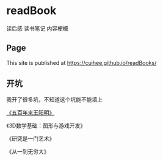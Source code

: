 # readBook  

读后感 读书笔记 内容梗概

## Page  

This site is published at <https://cuihee.github.io/readBooks/>  

## 开坑  

我开了很多坑，不知道这个坑能不能填上  

[《五百年来王阳明》](https://github.com/cuihee/readBook/tree/master/%E4%BA%94%E7%99%BE%E5%B9%B4%E6%9D%A5%E7%8E%8B%E9%98%B3%E6%98%8E_%E9%83%A6%E6%B3%A2(%E8%91%97))  

《3D数学基础：图形与游戏开发》  
  
《研究是一门艺术》  

《从一到无穷大》
